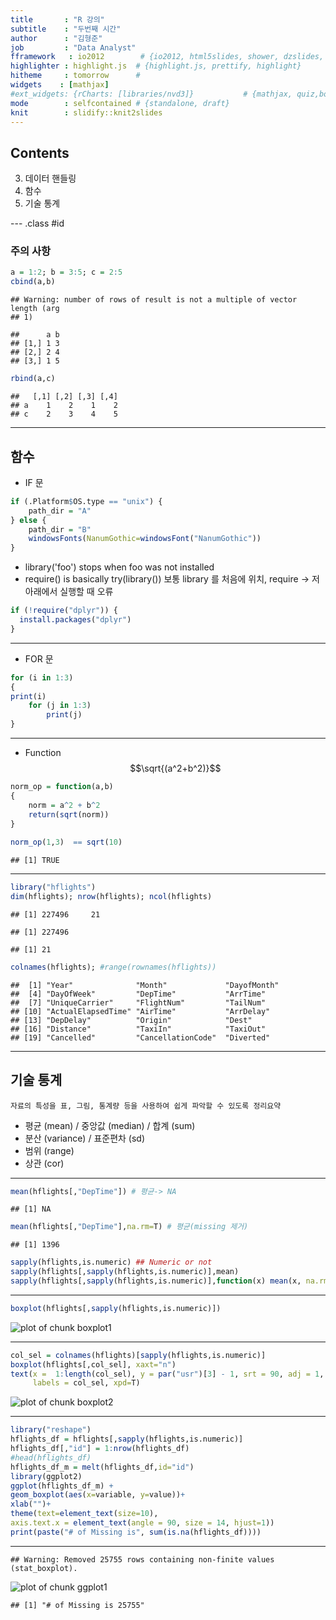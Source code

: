 ```yaml
---
title       : "R 강의"
subtitle    : "두번째 시간"
author      : "김형준"
job         : "Data Analyst"
fframework   : io2012        # {io2012, html5slides, shower, dzslides, ...}
highlighter : highlight.js  # {highlight.js, prettify, highlight}
hitheme     : tomorrow      # 
widgets    : [mathjax]
#ext_widgets: {rCharts: [libraries/nvd3]}           # {mathjax, quiz,bootstra}
mode        : selfcontained # {standalone, draft}
knit        : slidify::knit2slides
---
```


## Contents

3. 데이터 핸들링
4. 함수
5. 기술 통계

--- .class #id

### 주의 사항

```r
a = 1:2; b = 3:5; c = 2:5
cbind(a,b)
```

```
## Warning: number of rows of result is not a multiple of vector length (arg
## 1)
```

```
##      a b
## [1,] 1 3
## [2,] 2 4
## [3,] 1 5
```

```r
rbind(a,c)
```

```
##   [,1] [,2] [,3] [,4]
## a    1    2    1    2
## c    2    3    4    5
```

---

## 함수
- IF 문

```r
if (.Platform$OS.type == "unix") { 
    path_dir = "A"
} else {
    path_dir = "B"
    windowsFonts(NanumGothic=windowsFont("NanumGothic"))
} 
```

- library('foo') stops when foo was not installed
- require() is basically try(library())
보통 library 를 처음에 위치, require -> 저 아래에서 실행할 때 오류


```r
if (!require("dplyr")) {
  install.packages("dplyr")
}
```

---

- FOR 문

```r
for (i in 1:3)
{
print(i)
    for (j in 1:3)
        print(j)
}
```

---

- Function
$$\sqrt{(a^2+b^2)}$$


```r
norm_op = function(a,b)
{
    norm = a^2 + b^2
    return(sqrt(norm))
}
    
norm_op(1,3)  == sqrt(10)
```

```
## [1] TRUE
```

---



```r
library("hflights")
dim(hflights); nrow(hflights); ncol(hflights)
```

```
## [1] 227496     21
```

```
## [1] 227496
```

```
## [1] 21
```

```r
colnames(hflights); #range(rownames(hflights))
```

```
##  [1] "Year"              "Month"             "DayofMonth"       
##  [4] "DayOfWeek"         "DepTime"           "ArrTime"          
##  [7] "UniqueCarrier"     "FlightNum"         "TailNum"          
## [10] "ActualElapsedTime" "AirTime"           "ArrDelay"         
## [13] "DepDelay"          "Origin"            "Dest"             
## [16] "Distance"          "TaxiIn"            "TaxiOut"          
## [19] "Cancelled"         "CancellationCode"  "Diverted"
```

---

## 기술 통계

    자료의 특성을 표, 그림, 통계량 등을 사용하여 쉽게 파악할 수 있도록 정리요약

- 평균 (mean) / 중앙값 (median) / 합계 (sum)
- 분산 (variance) / 표준편차 (sd)
- 범위 (range)
- 상관 (cor)

---


```r
mean(hflights[,"DepTime"]) # 평균-> NA
```

```
## [1] NA
```

```r
mean(hflights[,"DepTime"],na.rm=T) # 평균(missing 제거)
```

```
## [1] 1396
```


```r
sapply(hflights,is.numeric) ## Numeric or not
sapply(hflights[,sapply(hflights,is.numeric)],mean)
sapply(hflights[,sapply(hflights,is.numeric)],function(x) mean(x, na.rm=T))
```


---



```r
boxplot(hflights[,sapply(hflights,is.numeric)])
```

![plot of chunk boxplot1](assets/fig/boxplot1.png) 


---


```r
col_sel = colnames(hflights)[sapply(hflights,is.numeric)]
boxplot(hflights[,col_sel], xaxt="n")
text(x =  1:length(col_sel), y = par("usr")[3] - 1, srt = 90, adj = 1,
     labels = col_sel, xpd=T)
```

![plot of chunk boxplot2](assets/fig/boxplot2.png) 

---


```r
library("reshape")
hflights_df = hflights[,sapply(hflights,is.numeric)]
hflights_df[,"id"] = 1:nrow(hflights_df)
#head(hflights_df)
hflights_df_m = melt(hflights_df,id="id")
library(ggplot2)
ggplot(hflights_df_m) +
geom_boxplot(aes(x=variable, y=value))+ 
xlab("")+
theme(text=element_text(size=10),
axis.text.x = element_text(angle = 90, size = 14, hjust=1))
print(paste("# of Missing is", sum(is.na(hflights_df))))
```

---


```
## Warning: Removed 25755 rows containing non-finite values (stat_boxplot).
```

![plot of chunk ggplot1](assets/fig/ggplot1.png) 

```
## [1] "# of Missing is 25755"
```


